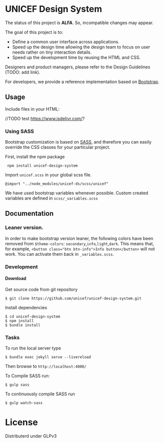 # UNICEF Design System

The status of this project is **ALFA**. So, incompatible changes may appear.

The goal of this project is to:

  - Define a common user interface across applications.
  - Speed up the design time allowing the design team to focus on user needs rather on tiny interaction details.
  - Speed up the development time by reusing the HTML and CSS.


Designers and product managers, please refer to the Design Guidelines (TODO: add link).

For developers, we provide a reference implementation based on [Bootstrap](http://getbootstrap.com).


## Usage

Include files in your HTML:

//TODO test  https://www.jsdelivr.com/?


### Using SASS

Bootstrap customization is based on [SASS](https://sass-lang.com), and therefore you can easily override the CSS classes for your particular project.

First, install the npm package

```
 npm install unicef-design-system

```

Import `unicef.scss` in your global scss file.

```
@import "../node_modules/unicef-ds/scss/unicef"
```

We have used bootstrap variables whenever possible. Custom created variables are defined in `scss/_variables.scss`


## Documentation

### Leaner version.
In order to make bootstrap version leaner, the following colors have been
removed from `$theme-colors`: `secondary`,`info`,`light`,`dark`. This means
that, for example, `<button class="btn btn-info">Info button</button>` will not
work. You can activate them back in `_variables.scss`.


### Development

#### Download

Get source code from git repository

```
$ git clone https://github.com/unicef/unicef-design-system.git
```

Install dependencies

```
$ cd unicef-design-system
$ npm install
$ bundle install
```

### Tasks

To run the local server type
```
$ bundle exec jekyll serve --livereload
```
Then browse to `http://localhost:4000/`

To Compile SASS run:
```
$ gulp sass
```

To continuously compile SASS run
```
$ gulp watch-sass

```



# License

Distributerd under GLPv3
